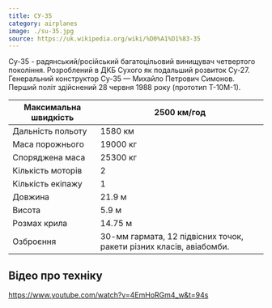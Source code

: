 ```yaml
---
title: СУ-35
category: airplanes
image: ./su-35.jpg
source: https://uk.wikipedia.org/wiki/%D0%A1%D1%83-35
---
```

Су-35 -  радянський/російський багатоцільовий винищувач четвертого покоління. Розроблений в ДКБ Сухого як подальший розвиток Су-27. Генеральний конструктор Су-35 — Михайло Петрович Симонов. Перший політ здійснений 28 червня 1988 року (прототип Т-10М-1). 

Максимальна швидкість  |  2500 км/год
------- | -------
Дальність польоту | 1580 км
Маса порожнього | 19000 кг
Споряджена маса | 25300 кг
Кількість моторів | 2
Кількість екіпажу | 1
Довжина | 21.9 м
Висота | 5.9 м
Розмах крила | 14.75 м
Озброєння | 30-мм гармата, 12 підвісних точок, ракети різних класів, авіабомби. 

## Відео про техніку

https://www.youtube.com/watch?v=4EmHoRGm4_w&t=94s